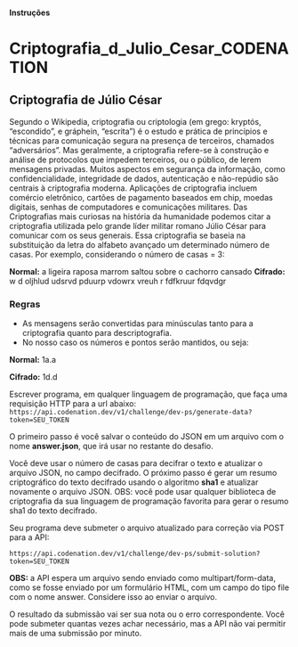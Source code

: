 #### Instruções

# Criptografia_d_Julio_Cesar_CODENATION

## Criptografia de Júlio César

Segundo o Wikipedia, criptografia ou criptologia (em grego: kryptós, “escondido”, e gráphein, “escrita”) é o estudo e prática de princípios e técnicas para comunicação segura na presença de terceiros, chamados “adversários”. Mas geralmente, a criptografia refere-se à construção e análise de protocolos que impedem terceiros, ou o público, de lerem mensagens privadas. Muitos aspectos em segurança da informação, como confidencialidade, integridade de dados, autenticação e não-repúdio são centrais à criptografia moderna. Aplicações de criptografia incluem comércio eletrônico, cartões de pagamento baseados em chip, moedas digitais, senhas de computadores e comunicações militares. Das Criptografias mais curiosas na história da humanidade podemos citar a criptografia utilizada pelo grande líder militar romano Júlio César para comunicar com os seus generais. Essa criptografia se baseia na substituição da letra do alfabeto avançado um determinado número de casas. Por exemplo, considerando o número de casas = 3:

**Normal:** a ligeira raposa marrom saltou sobre o cachorro cansado
**Cifrado:** w d oljhlud udsrvd pduurp vdowrx vreuh r fdfkruur fdqvdgr

### **Regras**
* As mensagens serão convertidas para minúsculas tanto para a criptografia quanto para descriptografia.
* No nosso caso os números e pontos serão mantidos, ou seja:

**Normal:** 1a.a

**Cifrado:** 1d.d

Escrever programa, em qualquer linguagem de programação, que faça uma requisição HTTP para a url abaixo:
``` https://api.codenation.dev/v1/challenge/dev-ps/generate-data?token=SEU_TOKEN ```

O primeiro passo é você salvar o conteúdo do JSON em um arquivo com o nome **answer.json**, que irá usar no restante do desafio.

Você deve usar o número de casas para decifrar o texto e atualizar o arquivo JSON, no campo decifrado. O próximo passo é gerar um resumo criptográfico do texto decifrado usando o algoritmo **sha1** e atualizar novamente o arquivo JSON. OBS: você pode usar qualquer biblioteca de criptografia da sua linguagem de programação favorita para gerar o resumo sha1 do texto decifrado.

Seu programa deve submeter o arquivo atualizado para correção via POST para a API:

```https://api.codenation.dev/v1/challenge/dev-ps/submit-solution?token=SEU_TOKEN```

**OBS:** a API espera um arquivo sendo enviado como multipart/form-data, como se fosse enviado por um formulário HTML, com um campo do tipo file com o nome answer. Considere isso ao enviar o arquivo.

O resultado da submissão vai ser sua nota ou o erro correspondente. Você pode submeter quantas vezes achar necessário, mas a API não vai permitir mais de uma submissão por minuto.
